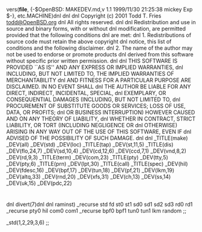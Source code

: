 vers(__file__,
	{-$OpenBSD: MAKEDEV.md,v 1.1 1999/11/30 21:25:38 mickey Exp $-},
etc.MACHINE)dnl
dnl
dnl Copyright (c) 2001 Todd T. Fries <todd@OpenBSD.org>
dnl All rights reserved.
dnl
dnl Redistribution and use in source and binary forms, with or without
dnl modification, are permitted provided that the following conditions
dnl are met:
dnl 1. Redistributions of source code must retain the above copyright
dnl    notice, this list of conditions and the following disclaimer.
dnl 2. The name of the author may not be used to endorse or promote products
dnl    derived from this software without specific prior written permission.
dnl
dnl THIS SOFTWARE IS PROVIDED ``AS IS'' AND ANY EXPRESS OR IMPLIED WARRANTIES,
dnl INCLUDING, BUT NOT LIMITED TO, THE IMPLIED WARRANTIES OF MERCHANTABILITY
dnl AND FITNESS FOR A PARTICULAR PURPOSE ARE DISCLAIMED.  IN NO EVENT SHALL
dnl THE AUTHOR BE LIABLE FOR ANY DIRECT, INDIRECT, INCIDENTAL, SPECIAL,
dnl EXEMPLARY, OR CONSEQUENTIAL DAMAGES (INCLUDING, BUT NOT LIMITED TO,
dnl PROCUREMENT OF SUBSTITUTE GOODS OR SERVICES; LOSS OF USE, DATA, OR PROFITS;
dnl OR BUSINESS INTERRUPTION) HOWEVER CAUSED AND ON ANY THEORY OF LIABILITY,
dnl WHETHER IN CONTRACT, STRICT LIABILITY, OR TORT (INCLUDING NEGLIGENCE OR
dnl OTHERWISE) ARISING IN ANY WAY OUT OF THE USE OF THIS SOFTWARE, EVEN IF
dnl ADVISED OF THE POSSIBILITY OF SUCH DAMAGE.
dnl
dnl
_TITLE(make)
_DEV(all)
_DEV(std)
_DEV(loc)
_TITLE(tap)
_DEV(st,11,5)
_TITLE(dis)
_DEV(flo,24,7)
_DEV(sd,10,4)
_DEV(cd,12,6)
_DEV(ccd,7,1)
_DEV(vnd,8,2)
_DEV(rd,9,3)
_TITLE(term)
_DEV(com,23)
_TITLE(pty)
_DEV(tty,5)
_DEV(pty,6)
_TITLE(prn)
_DEV(lpt,30)
_TITLE(call)
_TITLE(spec)
_DEV(hil)
_DEV(fdesc,16)
_DEV(bpf,17)
_DEV(tun,18)
_DEV(pf,21)
_DEV(lkm,19)
_DEV(altq,33)
_DEV(rnd,20)
_DEV(xfs,31)
_DEV(ch,13)
_DEV(ss,14)
_DEV(uk,15)
_DEV(pdc,22)
#
dnl
divert(7)dnl
dnl
raminst)
	_recurse std fd st0 st1 sd0 sd1 sd2 sd3 rd0 rd1
	_recurse pty0 hil com0 com1
	_recurse bpf0 bpf1 tun0 tun1 lkm random
	;;

_std(1,2,29,3,6)
	;;
